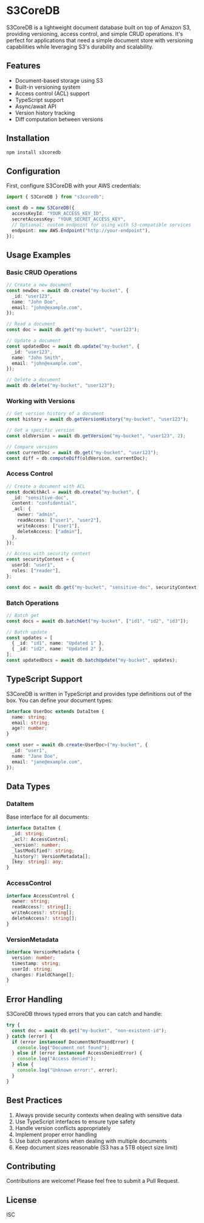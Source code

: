 # S3CoreDB

S3CoreDB is a lightweight document database built on top of Amazon S3, providing versioning, access control, and simple CRUD operations. It's perfect for applications that need a simple document store with versioning capabilities while leveraging S3's durability and scalability.

## Features

- Document-based storage using S3
- Built-in versioning system
- Access control (ACL) support
- TypeScript support
- Async/await API
- Version history tracking
- Diff computation between versions

## Installation

```bash
npm install s3coredb
```

## Configuration

First, configure S3CoreDB with your AWS credentials:

```typescript
import { S3CoreDB } from "s3coredb";

const db = new S3CoreDB({
  accessKeyId: "YOUR_ACCESS_KEY_ID",
  secretAccessKey: "YOUR_SECRET_ACCESS_KEY",
  // Optional: custom endpoint for using with S3-compatible services
  endpoint: new AWS.Endpoint("http://your-endpoint"),
});
```

## Usage Examples

### Basic CRUD Operations

```typescript
// Create a new document
const newDoc = await db.create("my-bucket", {
  _id: "user123",
  name: "John Doe",
  email: "john@example.com",
});

// Read a document
const doc = await db.get("my-bucket", "user123");

// Update a document
const updatedDoc = await db.update("my-bucket", {
  _id: "user123",
  name: "John Smith",
  email: "john@example.com",
});

// Delete a document
await db.delete("my-bucket", "user123");
```

### Working with Versions

```typescript
// Get version history of a document
const history = await db.getVersionHistory("my-bucket", "user123");

// Get a specific version
const oldVersion = await db.getVersion("my-bucket", "user123", 2);

// Compare versions
const currentDoc = await db.get("my-bucket", "user123");
const diff = db.computeDiff(oldVersion, currentDoc);
```

### Access Control

```typescript
// Create a document with ACL
const docWithAcl = await db.create("my-bucket", {
  _id: "sensitive-doc",
  content: "confidential",
  _acl: {
    owner: "admin",
    readAccess: ["user1", "user2"],
    writeAccess: ["user1"],
    deleteAccess: ["admin"],
  },
});

// Access with security context
const securityContext = {
  userId: "user1",
  roles: ["reader"],
};

const doc = await db.get("my-bucket", "sensitive-doc", securityContext);
```

### Batch Operations

```typescript
// Batch get
const docs = await db.batchGet("my-bucket", ["id1", "id2", "id3"]);

// Batch update
const updates = [
  { _id: "id1", name: "Updated 1" },
  { _id: "id2", name: "Updated 2" },
];
const updatedDocs = await db.batchUpdate("my-bucket", updates);
```

## TypeScript Support

S3CoreDB is written in TypeScript and provides type definitions out of the box. You can define your document types:

```typescript
interface UserDoc extends DataItem {
  name: string;
  email: string;
  age?: number;
}

const user = await db.create<UserDoc>("my-bucket", {
  _id: "user1",
  name: "Jane Doe",
  email: "jane@example.com",
});
```

## Data Types

### DataItem

Base interface for all documents:

```typescript
interface DataItem {
  _id: string;
  _acl?: AccessControl;
  _version?: number;
  _lastModified?: string;
  _history?: VersionMetadata[];
  [key: string]: any;
}
```

### AccessControl

```typescript
interface AccessControl {
  owner: string;
  readAccess?: string[];
  writeAccess?: string[];
  deleteAccess?: string[];
}
```

### VersionMetadata

```typescript
interface VersionMetadata {
  version: number;
  timestamp: string;
  userId: string;
  changes: FieldChange[];
}
```

## Error Handling

S3CoreDB throws typed errors that you can catch and handle:

```typescript
try {
  const doc = await db.get("my-bucket", "non-existent-id");
} catch (error) {
  if (error instanceof DocumentNotFoundError) {
    console.log("Document not found");
  } else if (error instanceof AccessDeniedError) {
    console.log("Access denied");
  } else {
    console.log("Unknown error:", error);
  }
}
```

## Best Practices

1. Always provide security contexts when dealing with sensitive data
2. Use TypeScript interfaces to ensure type safety
3. Handle version conflicts appropriately
4. Implement proper error handling
5. Use batch operations when dealing with multiple documents
6. Keep document sizes reasonable (S3 has a 5TB object size limit)

## Contributing

Contributions are welcome! Please feel free to submit a Pull Request.

## License

ISC
